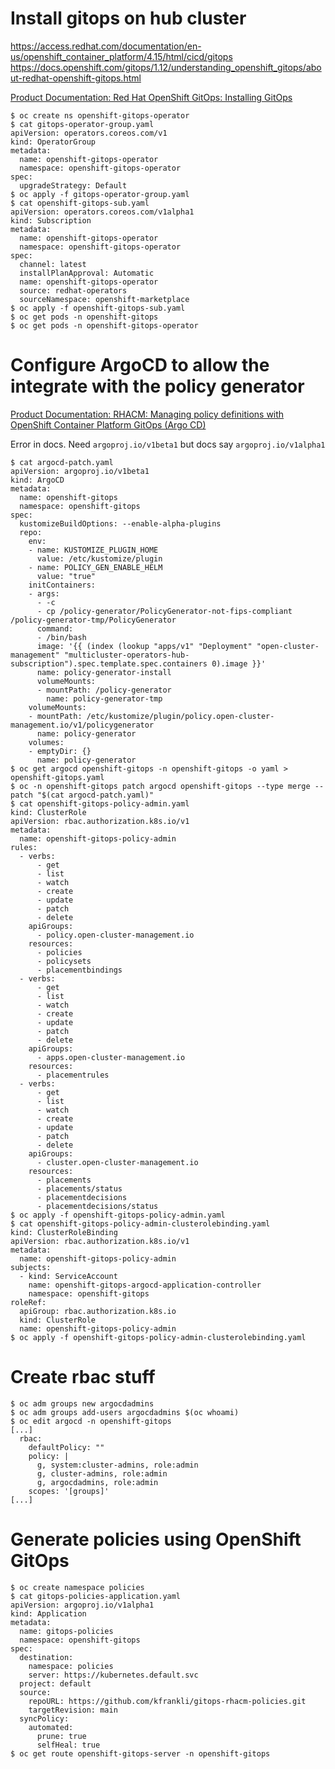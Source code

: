 # Install gitops on hub cluster

https://access.redhat.com/documentation/en-us/openshift_container_platform/4.15/html/cicd/gitops
https://docs.openshift.com/gitops/1.12/understanding_openshift_gitops/about-redhat-openshift-gitops.html

[Product Documentation: Red Hat OpenShift GitOps: Installing GitOps](https://docs.openshift.com/gitops/1.12/installing_gitops/installing-openshift-gitops.html#installing-gitops-operator-using-cli_installing-openshift-gitops)

```
$ oc create ns openshift-gitops-operator
$ cat gitops-operator-group.yaml
apiVersion: operators.coreos.com/v1
kind: OperatorGroup
metadata:
  name: openshift-gitops-operator
  namespace: openshift-gitops-operator
spec:
  upgradeStrategy: Default
$ oc apply -f gitops-operator-group.yaml
$ cat openshift-gitops-sub.yaml
apiVersion: operators.coreos.com/v1alpha1
kind: Subscription
metadata:
  name: openshift-gitops-operator
  namespace: openshift-gitops-operator
spec:
  channel: latest 
  installPlanApproval: Automatic
  name: openshift-gitops-operator 
  source: redhat-operators 
  sourceNamespace: openshift-marketplace
$ oc apply -f openshift-gitops-sub.yaml
$ oc get pods -n openshift-gitops
$ oc get pods -n openshift-gitops-operator
```

# Configure ArgoCD to allow the integrate with the policy generator

[Product Documentation: RHACM: Managing policy definitions with OpenShift Container Platform GitOps (Argo CD)](https://access.redhat.com/documentation/en-us/red_hat_advanced_cluster_management_for_kubernetes/2.10/html/gitops/gitops-overview#policy-gen-install-on-openshift-gitops)

Error in docs. Need `argoproj.io/v1beta1` but docs say `argoproj.io/v1alpha1`

```
$ cat argocd-patch.yaml
apiVersion: argoproj.io/v1beta1
kind: ArgoCD
metadata:
  name: openshift-gitops
  namespace: openshift-gitops
spec:
  kustomizeBuildOptions: --enable-alpha-plugins
  repo:
    env:
    - name: KUSTOMIZE_PLUGIN_HOME
      value: /etc/kustomize/plugin
    - name: POLICY_GEN_ENABLE_HELM
      value: "true"
    initContainers:
    - args:
      - -c
      - cp /policy-generator/PolicyGenerator-not-fips-compliant /policy-generator-tmp/PolicyGenerator
      command:
      - /bin/bash
      image: '{{ (index (lookup "apps/v1" "Deployment" "open-cluster-management" "multicluster-operators-hub-subscription").spec.template.spec.containers 0).image }}'
      name: policy-generator-install
      volumeMounts:
      - mountPath: /policy-generator
        name: policy-generator-tmp
    volumeMounts:
    - mountPath: /etc/kustomize/plugin/policy.open-cluster-management.io/v1/policygenerator
      name: policy-generator
    volumes:
    - emptyDir: {}
      name: policy-generator
$ oc get argocd openshift-gitops -n openshift-gitops -o yaml > openshift-gitops.yaml
$ oc -n openshift-gitops patch argocd openshift-gitops --type merge --patch "$(cat argocd-patch.yaml)" 
$ cat openshift-gitops-policy-admin.yaml
kind: ClusterRole
apiVersion: rbac.authorization.k8s.io/v1
metadata:
  name: openshift-gitops-policy-admin
rules:
  - verbs:
      - get
      - list
      - watch
      - create
      - update
      - patch
      - delete
    apiGroups:
      - policy.open-cluster-management.io
    resources:
      - policies
      - policysets
      - placementbindings
  - verbs:
      - get
      - list
      - watch
      - create
      - update
      - patch
      - delete
    apiGroups:
      - apps.open-cluster-management.io
    resources:
      - placementrules
  - verbs:
      - get
      - list
      - watch
      - create
      - update
      - patch
      - delete
    apiGroups:
      - cluster.open-cluster-management.io
    resources:
      - placements
      - placements/status
      - placementdecisions
      - placementdecisions/status
$ oc apply -f openshift-gitops-policy-admin.yaml
$ cat openshift-gitops-policy-admin-clusterolebinding.yaml
kind: ClusterRoleBinding
apiVersion: rbac.authorization.k8s.io/v1
metadata:
  name: openshift-gitops-policy-admin
subjects:
  - kind: ServiceAccount
    name: openshift-gitops-argocd-application-controller
    namespace: openshift-gitops
roleRef:
  apiGroup: rbac.authorization.k8s.io
  kind: ClusterRole
  name: openshift-gitops-policy-admin
$ oc apply -f openshift-gitops-policy-admin-clusterolebinding.yaml
```

# Create rbac stuff

```
$ oc adm groups new argocdadmins
$ oc adm groups add-users argocdadmins $(oc whoami)
$ oc edit argocd -n openshift-gitops
[...]
  rbac:
    defaultPolicy: ""
    policy: |
      g, system:cluster-admins, role:admin
      g, cluster-admins, role:admin
      g, argocdadmins, role:admin
    scopes: '[groups]'
[...]
```

# Generate policies using OpenShift GitOps

```
$ oc create namespace policies
$ cat gitops-policies-application.yaml
apiVersion: argoproj.io/v1alpha1
kind: Application
metadata:
  name: gitops-policies
  namespace: openshift-gitops
spec:
  destination:
    namespace: policies
    server: https://kubernetes.default.svc
  project: default
  source:
    repoURL: https://github.com/kfrankli/gitops-rhacm-policies.git
    targetRevision: main
  syncPolicy:
    automated:
      prune: true
      selfHeal: true
$ oc get route openshift-gitops-server -n openshift-gitops

```